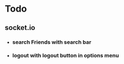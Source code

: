 # Todo

## socket.io

- ### search Friends with **search bar**
- ### logout with **logout button** in **options menu**
